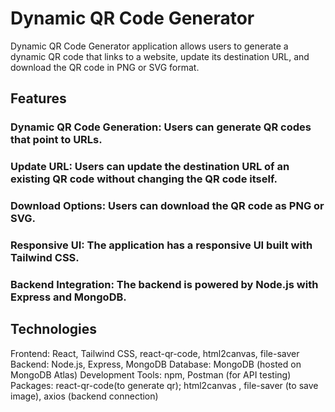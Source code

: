 # Dynamic QR Code Generator

Dynamic QR Code Generator application allows users to generate a dynamic QR code that links to a website, update its destination URL, and download the QR code in PNG or SVG format.

## Features
### Dynamic QR Code Generation: Users can generate QR codes that point to URLs.
### Update URL: Users can update the destination URL of an existing QR code without changing the QR code itself.
### Download Options: Users can download the QR code as PNG or SVG.
### Responsive UI: The application has a responsive UI built with Tailwind CSS.
### Backend Integration: The backend is powered by Node.js with Express and MongoDB.

## Technologies
Frontend: React, Tailwind CSS, react-qr-code, html2canvas, file-saver
Backend: Node.js, Express, MongoDB
Database: MongoDB (hosted on MongoDB Atlas)
Development Tools: npm, Postman (for API testing)
Packages: react-qr-code(to generate qr); html2canvas , file-saver (to save image), axios (backend connection)